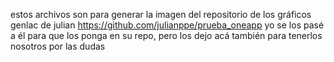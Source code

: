 estos archivos son para generar la imagen del repositorio de los gráficos genlac de julian https://github.com/julianppe/prueba_oneapp
yo se los pasé a él para que los ponga en su repo, pero los dejo acá también para tenerlos nosotros por las dudas